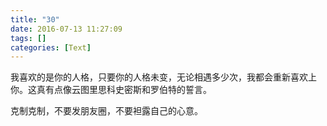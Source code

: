 ```yaml
---
title: "30"
date: 2016-07-13 11:27:09
tags: []
categories: [Text]
---
```


<p dir="ltr"  >我喜欢的是你的人格，只要你的人格未变，无论相遇多少次，我都会重新喜欢上你。这真有点像云图里思科史密斯和罗伯特的誓言。</p> 
<p dir="ltr"  >克制克制，不要发朋友圈，不要袒露自己的心意。</p>